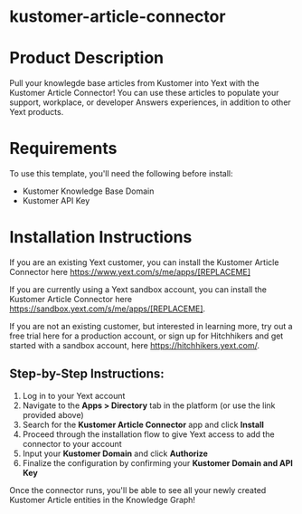 # kustomer-article-connector

# Product Description
Pull your knowlegde base articles from Kustomer into Yext with the Kustomer Article Connector! You can use these articles to populate your support, workplace, or developer Answers experiences, in addition to other Yext products.

# Requirements
To use this template, you'll need the following before install:

- Kustomer Knowledge Base Domain
- Kustomer API Key

# Installation Instructions
If you are an existing Yext customer, you can install the Kustomer Article Connector here <https://www.yext.com/s/me/apps/[REPLACEME]>

If you are currently using a Yext sandbox account, you can install the Kustomer Article Connector here <https://sandbox.yext.com/s/me/apps/[REPLACEME]>.

If you are not an existing customer, but interested in learning more, try out a free trial here for a production account, or sign up for Hitchhikers and get started with a sandbox account, here <https://hitchhikers.yext.com/>.

## Step-by-Step Instructions:
1. Log in to your Yext account
2. Navigate to the **Apps > Directory** tab in the platform (or use the link provided above)
3. Search for the **Kustomer Article Connector** app and click **Install**
4. Proceed through the installation flow to give Yext access to add the connector to your account
5. Input your **Kustomer Domain** and click **Authorize**
6. Finalize the configuration by confirming your **Kustomer Domain and API Key** 

Once the connector runs, you'll be able to see all your newly created Kustomer Article entities in the Knowledge Graph!
